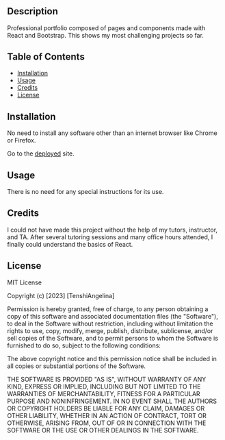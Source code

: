 # <Portfolio>

## Description

Professional portfolio composed of pages and components made with React and Bootstrap. This shows my most challenging projects so far.

## Table of Contents

- [Installation](#installation)
- [Usage](#usage)
- [Credits](#credits)
- [License](#license)

## Installation

No need to install any software other than an internet browser like Chrome or Firefox.

Go to the [deployed](https://portfolio-theta-wheat-49.vercel.app/) site.

## Usage

There is no need for any special instructions for its use.

## Credits

I could not have made this project without the help of my tutors, instructor, and TA. After several tutoring sessions and many office hours attended, I finally could understand the basics of React.

## License

MIT License

Copyright (c) [2023] [TenshiAngelina]

Permission is hereby granted, free of charge, to any person obtaining a copy
of this software and associated documentation files (the "Software"), to deal
in the Software without restriction, including without limitation the rights
to use, copy, modify, merge, publish, distribute, sublicense, and/or sell
copies of the Software, and to permit persons to whom the Software is
furnished to do so, subject to the following conditions:

The above copyright notice and this permission notice shall be included in all
copies or substantial portions of the Software.

THE SOFTWARE IS PROVIDED "AS IS", WITHOUT WARRANTY OF ANY KIND, EXPRESS OR
IMPLIED, INCLUDING BUT NOT LIMITED TO THE WARRANTIES OF MERCHANTABILITY,
FITNESS FOR A PARTICULAR PURPOSE AND NONINFRINGEMENT. IN NO EVENT SHALL THE
AUTHORS OR COPYRIGHT HOLDERS BE LIABLE FOR ANY CLAIM, DAMAGES OR OTHER
LIABILITY, WHETHER IN AN ACTION OF CONTRACT, TORT OR OTHERWISE, ARISING FROM,
OUT OF OR IN CONNECTION WITH THE SOFTWARE OR THE USE OR OTHER DEALINGS IN THE
SOFTWARE.
